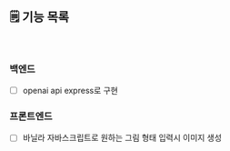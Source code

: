 ## 🗒️ 기능 목록

<br>

### 백엔드

- [ ] openai api express로 구현<br>

### 프론트엔드

- [ ] 바닐라 자바스크립트로 원하는 그림 형태 입력시 이미지 생성<br>
